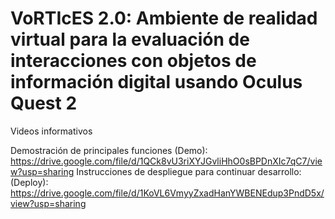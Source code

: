 # VoRTIcES 2.0: Ambiente de realidad virtual para la evaluación de interacciones con objetos de información digital usando Oculus Quest 2

Videos informativos

Demostración de principales funciones (Demo): https://drive.google.com/file/d/1QCk8vU3riXYJGvliHhO0sBPDnXIc7qC7/view?usp=sharing
Instrucciones de despliegue para continuar desarrollo: (Deploy): https://drive.google.com/file/d/1KoVL6VmyyZxadHanYWBENEdup3PndD5x/view?usp=sharing
